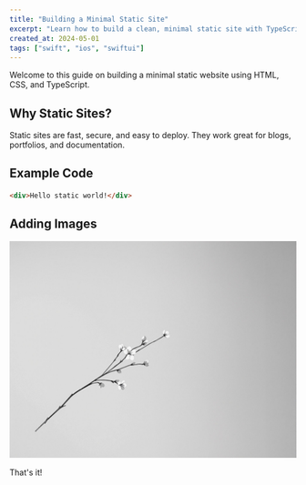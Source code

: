 ```yaml
---
title: "Building a Minimal Static Site"
excerpt: "Learn how to build a clean, minimal static site with TypeScript and Markdown."
created_at: 2024-05-01
tags: ["swift", "ios", "swiftui"]
---
```


Welcome to this guide on building a minimal static website using HTML, CSS, and TypeScript.

## Why Static Sites?

Static sites are fast, secure, and easy to deploy. They work great for blogs, portfolios, and documentation.

## Example Code

```html
<div>Hello static world!</div>
```

## Adding Images

![Sample Image](minimal-static-site.jpg)

That's it!
